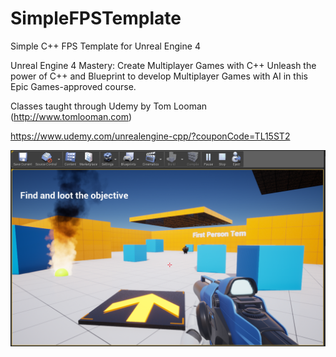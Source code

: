 # SimpleFPSTemplate
Simple C++ FPS Template for Unreal Engine 4

Unreal Engine 4 Mastery: Create Multiplayer Games with C++ Unleash the power of C++ and Blueprint to develop Multiplayer Games with AI in this Epic Games-approved course.

Classes taught through Udemy by Tom Looman (http://www.tomlooman.com)

https://www.udemy.com/unrealengine-cpp/?couponCode=TL15ST2

![alt text](fps.png)

